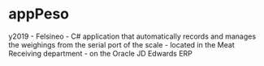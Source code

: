 # appPeso
y2019 - Felsineo - C# application that automatically records and manages the weighings from the serial port of the scale - located in the Meat Receiving department - on the Oracle JD Edwards ERP

